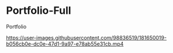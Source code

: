 # Portfolio-Full
Portfolio 




https://user-images.githubusercontent.com/98836519/181650019-b056cb0e-dc0e-47d1-9a97-e78ab55e31cb.mp4

